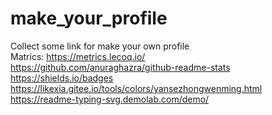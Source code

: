 # make_your_profile
Collect some link for make your own profile  
Matrics: https://metrics.lecoq.io/  
https://github.com/anuraghazra/github-readme-stats  
https://shields.io/badges  
https://likexia.gitee.io/tools/colors/yansezhongwenming.html  
https://readme-typing-svg.demolab.com/demo/
